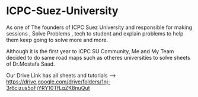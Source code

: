 # ICPC-Suez-University


As one of The founders of ICPC Suez University and responsible for making sessions , Solve Problems , tech to student and explain problems
to help them keep going to solve more and more.

Although it is the first year to ICPC SU Community,
Me and My Team decided to do same road maps such as otheres universities to solve sheets of Dr.Mostafa Saad.

Our Drive Link has all sheets and tutorials --> https://drive.google.com/drive/folders/1nj-3r6cizus5oFjYRY10TfLgZK8nuQut
